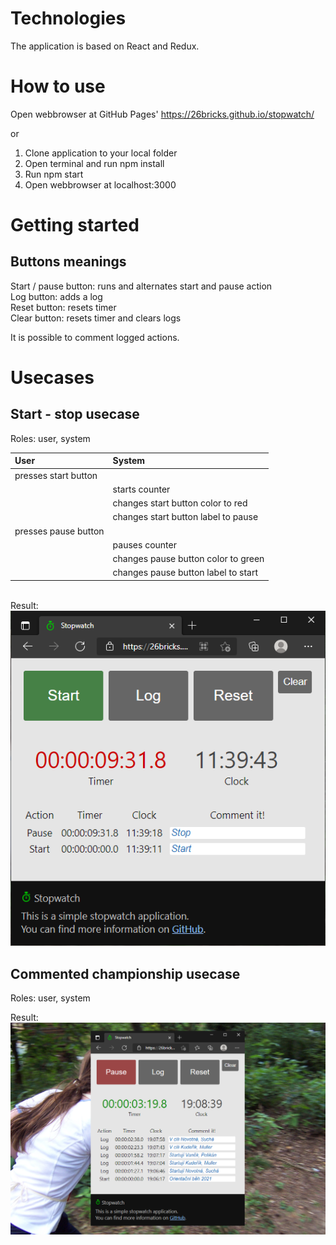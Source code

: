 # Technologies
The application is based on React and Redux.

# How to use
Open webbrowser at GitHub Pages' https://26bricks.github.io/stopwatch/

or

1. Clone application to your local folder
2. Open terminal and run npm install
3. Run npm start
4. Open webbrowser at localhost:3000
# Getting started
## Buttons meanings
Start / pause button: runs and alternates start and pause action\
Log button: adds a log\
Reset button: resets timer\
Clear button: resets timer and clears logs

It is possible to comment logged actions.

# Usecases
## Start - stop usecase
Roles: user, system

User  | System
:------------- | :-------------
presses start button|&nbsp;
&nbsp;|starts counter
&nbsp;|changes start button color to red
&nbsp;|changes start button label to pause
presses pause button|&nbsp;
&nbsp;|pauses counter
&nbsp;|changes pause button color to green
&nbsp;|changes pause button label to start

\
Result:\
![Simple start - stop usage image](/src/stopwatch_start_stop.png)

## Commented championship usecase
Roles: user, system

Result:
![Orienteering championship usage image](/src/stopwatch_orienteering.png)
